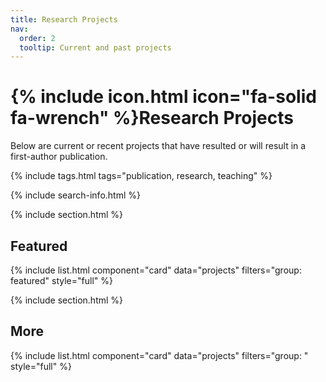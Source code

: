 ```yaml
---
title: Research Projects
nav:
  order: 2
  tooltip: Current and past projects
---
```


# {% include icon.html icon="fa-solid fa-wrench" %}Research Projects

Below are current or recent projects that have resulted or will result in a first-author publication.

{% include tags.html tags="publication, research, teaching" %}

{% include search-info.html %}

{% include section.html %}

## Featured

{% include list.html component="card" data="projects" filters="group: featured" style="full" %}

{% include section.html %}

## More

{% include list.html component="card" data="projects" filters="group: " style="full" %}
